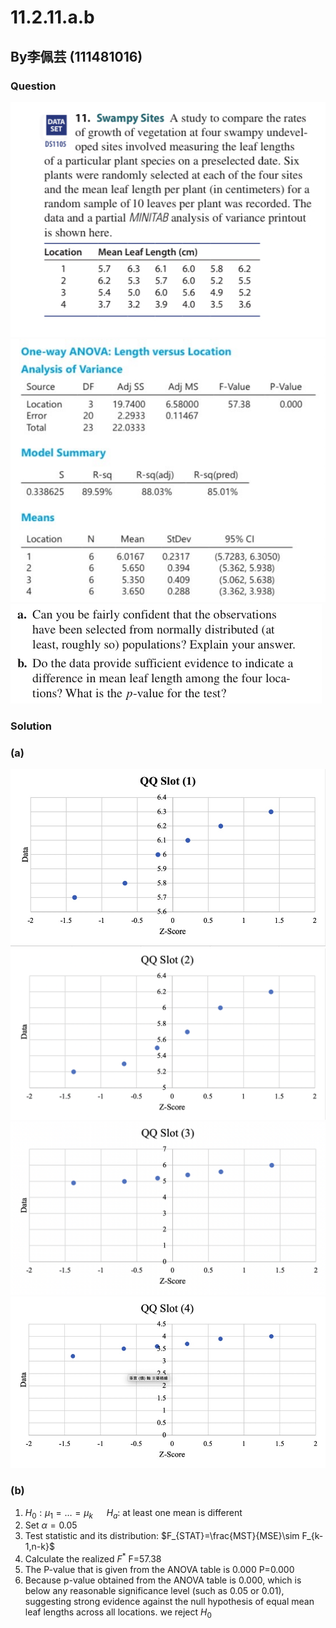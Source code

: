 # 11.2.11.a.b
## By李佩芸 (111481016) 

### Question
![image](https://github.com/HWTeng-Course/202402-Statistics/blob/main/Images/ED29269B-D192-4516-BCC8-6EBFF6146FC0.jpeg)
![image](https://github.com/HWTeng-Course/202402-Statistics/blob/main/Images/S__41779228.jpg)
![image](https://github.com/HWTeng-Course/202402-Statistics/blob/main/Images/0EFE3636-5608-4374-A97D-9740A8E364B0.jpeg)
### Solution

### (a) 
![image](https://github.com/HWTeng-Course/202402-Statistics/blob/main/Images/E98D74A5-9D3C-4ADD-BC10-94349D19AFC1.jpeg)
![image](https://github.com/HWTeng-Course/202402-Statistics/blob/main/Images/6331AE24-9DC9-4AEB-89B9-ACBE75C23785.png)
![image](https://github.com/HWTeng-Course/202402-Statistics/blob/main/Images/F9EE04A4-7897-4ED2-B7CC-46C932DECA73.png)
![image](https://github.com/HWTeng-Course/202402-Statistics/blob/main/Images/BB5CE4E2-C16E-4BA8-9FF3-994DE9212D78.jpeg)

### (b) 
1. $H_0:\mu_1=…=\mu_k$ &emsp; $H_a:$ at least one mean is different
2. Set  $\alpha=0.05$
3. Test statistic and its distribution: $F_{STAT}=\frac{MST}{MSE}\sim F_{k-1,n-k}$
4. Calculate the realized $F^*$ F=57.38
5. The P-value that is given from the ANOVA table is 0.000 P=0.000
6. Because p-value obtained from the ANOVA table is 0.000, which is below any reasonable significance level (such as 0.05 or 0.01), suggesting strong evidence against the null hypothesis of equal mean leaf lengths across all locations. we reject $H_0$ 
